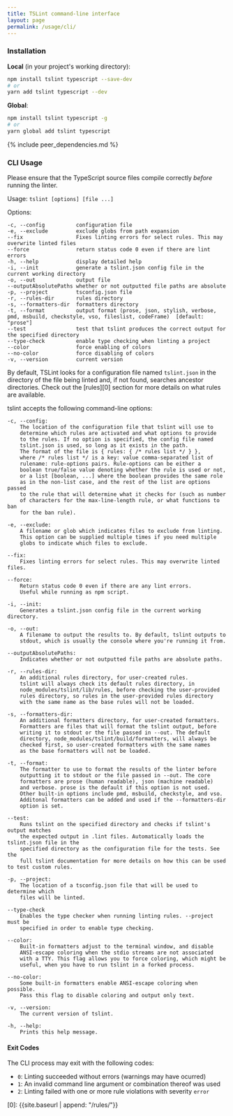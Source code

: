 ```yaml
---
title: TSLint command-line interface
layout: page
permalink: /usage/cli/
---
```


### Installation

__Local__ (in your project's working directory):

```sh
npm install tslint typescript --save-dev
# or
yarn add tslint typescript --dev
```

__Global__:

```sh
npm install tslint typescript -g
# or
yarn global add tslint typescript
```

{% include peer_dependencies.md %}

### CLI Usage

Please ensure that the TypeScript source files compile correctly _before_ running the linter.

Usage: `tslint [options] [file ...]`

Options:

```
-c, --config          configuration file
-e, --exclude         exclude globs from path expansion
--fix                 Fixes linting errors for select rules. This may overwrite linted files
--force               return status code 0 even if there are lint errors
-h, --help            display detailed help
-i, --init            generate a tslint.json config file in the current working directory
-o, --out             output file
--outputAbsolutePaths whether or not outputted file paths are absolute
-p, --project         tsconfig.json file
-r, --rules-dir       rules directory
-s, --formatters-dir  formatters directory
-t, --format          output format (prose, json, stylish, verbose, pmd, msbuild, checkstyle, vso, fileslist, codeFrame)  [default: "prose"]
--test                test that tslint produces the correct output for the specified directory
--type-check          enable type checking when linting a project
--color               force enabling of colors
--no-color            force disabling of colors
-v, --version         current version
```

By default, TSLint looks for a configuration file named `tslint.json` in the directory
of the file being linted and, if not found, searches ancestor directories. Check out the [rules][0] section for more details on what rules are available.

tslint accepts the following command-line options:

```
-c, --config:
    The location of the configuration file that tslint will use to
    determine which rules are activated and what options to provide
    to the rules. If no option is specified, the config file named
    tslint.json is used, so long as it exists in the path.
    The format of the file is { rules: { /* rules list */ } },
    where /* rules list */ is a key: value comma-separated list of
    rulename: rule-options pairs. Rule-options can be either a
    boolean true/false value denoting whether the rule is used or not,
    or a list [boolean, ...] where the boolean provides the same role
    as in the non-list case, and the rest of the list are options passed
    to the rule that will determine what it checks for (such as number
    of characters for the max-line-length rule, or what functions to ban
    for the ban rule).

-e, --exclude:
    A filename or glob which indicates files to exclude from linting.
    This option can be supplied multiple times if you need multiple
    globs to indicate which files to exclude.

--fix:
    Fixes linting errors for select rules. This may overwrite linted files.

--force:
    Return status code 0 even if there are any lint errors.
    Useful while running as npm script.

-i, --init:
    Generates a tslint.json config file in the current working directory.

-o, --out:
    A filename to output the results to. By default, tslint outputs to
    stdout, which is usually the console where you're running it from.

--outputAbsolutePaths:
    Indicates whether or not outputted file paths are absolute paths.

-r, --rules-dir:
    An additional rules directory, for user-created rules.
    tslint will always check its default rules directory, in
    node_modules/tslint/lib/rules, before checking the user-provided
    rules directory, so rules in the user-provided rules directory
    with the same name as the base rules will not be loaded.

-s, --formatters-dir:
    An additional formatters directory, for user-created formatters.
    Formatters are files that will format the tslint output, before
    writing it to stdout or the file passed in --out. The default
    directory, node_modules/tslint/build/formatters, will always be
    checked first, so user-created formatters with the same names
    as the base formatters will not be loaded.

-t, --format:
    The formatter to use to format the results of the linter before
    outputting it to stdout or the file passed in --out. The core
    formatters are prose (human readable), json (machine readable)
    and verbose. prose is the default if this option is not used.
    Other built-in options include pmd, msbuild, checkstyle, and vso.
    Additonal formatters can be added and used if the --formatters-dir
    option is set.

--test:
    Runs tslint on the specified directory and checks if tslint's output matches
    the expected output in .lint files. Automatically loads the tslint.json file in the
    specified directory as the configuration file for the tests. See the
    full tslint documentation for more details on how this can be used to test custom rules.

-p, --project:
    The location of a tsconfig.json file that will be used to determine which
    files will be linted.

--type-check
    Enables the type checker when running linting rules. --project must be
    specified in order to enable type checking.

--color:
    Built-in formatters adjust to the terminal window, and disable
    ANSI-escape coloring when the stdio streams are not associated
    with a TTY. This flag allows you to force coloring, which might be
    useful, when you have to run tslint in a forked process.

--no-color:
    Some built-in formatters enable ANSI-escape coloring when possible.
    Pass this flag to disable coloring and output only text.

-v, --version:
    The current version of tslint.

-h, --help:
    Prints this help message.
```

#### Exit Codes

The CLI process may exit with the following codes:

- `0`: Linting succeeded without errors (warnings may have ocurred)
- `1`: An invalid command line argument or combination thereof was used
- `2`: Linting failed with one or more rule violations with severity `error`

[0]: {{site.baseurl | append: "/rules/"}}
